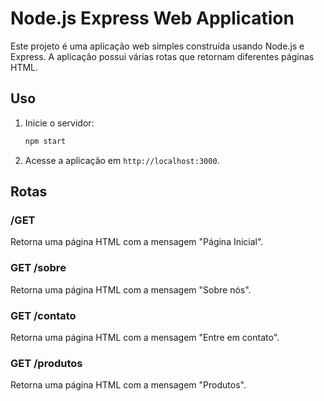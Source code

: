 # Node.js Express Web Application

Este projeto é uma aplicação web simples construída usando Node.js e Express. A aplicação possui várias rotas que retornam diferentes páginas HTML.

## Uso

1. Inicie o servidor:

    ```bash
    npm start
    ```

2. Acesse a aplicação em `http://localhost:3000`.

## Rotas

### /GET 

Retorna uma página HTML com a mensagem "Página Inicial".

### GET /sobre  

Retorna uma página HTML com a mensagem "Sobre nós".

### GET /contato

Retorna uma página HTML com a mensagem "Entre em contato".

### GET /produtos

Retorna uma página HTML com a mensagem "Produtos".


